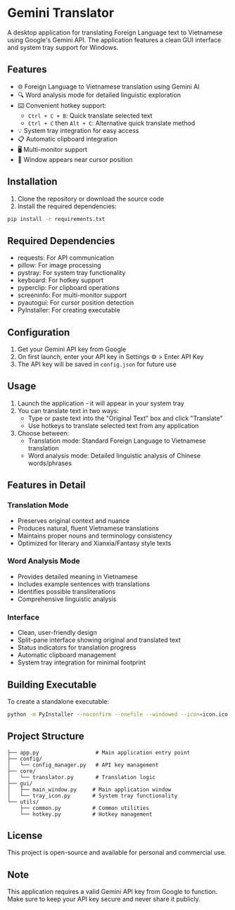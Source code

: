 # Gemini Translator

A desktop application for translating Foreign Language text to Vietnamese using Google's Gemini API. The application features a clean GUI interface and system tray support for Windows.

## Features

- 🌐 Foreign Language to Vietnamese translation using Gemini AI
- 🔍 Word analysis mode for detailed linguistic exploration
- ⌨️ Convenient hotkey support:
  - `Ctrl + C + B`: Quick translate selected text
  - `Ctrl + C` then `Alt + C`: Alternative quick translate method
- 💡 System tray integration for easy access
- 📋 Automatic clipboard integration
- 🖥️ Multi-monitor support
- 🎯 Window appears near cursor position

## Installation

1. Clone the repository or download the source code
2. Install the required dependencies:
```bash
pip install -r requirements.txt
```

## Required Dependencies

- requests: For API communication
- pillow: For image processing
- pystray: For system tray functionality
- keyboard: For hotkey support
- pyperclip: For clipboard operations
- screeninfo: For multi-monitor support
- pyautogui: For cursor position detection
- PyInstaller: For creating executable

## Configuration

1. Get your Gemini API key from Google
2. On first launch, enter your API key in Settings ⚙️ > Enter API Key
3. The API key will be saved in `config.json` for future use

## Usage

1. Launch the application - it will appear in your system tray
2. You can translate text in two ways:
   - Type or paste text into the "Original Text" box and click "Translate"
   - Use hotkeys to translate selected text from any application
3. Choose between:
   - Translation mode: Standard Foreign Language to Vietnamese translation
   - Word analysis mode: Detailed linguistic analysis of Chinese words/phrases

## Features in Detail

### Translation Mode
- Preserves original context and nuance
- Produces natural, fluent Vietnamese translations
- Maintains proper nouns and terminology consistency
- Optimized for literary and Xianxia/Fantasy style texts

### Word Analysis Mode
- Provides detailed meaning in Vietnamese
- Includes example sentences with translations
- Identifies possible transliterations
- Comprehensive linguistic analysis

### Interface
- Clean, user-friendly design
- Split-pane interface showing original and translated text
- Status indicators for translation progress
- Automatic clipboard management
- System tray integration for minimal footprint

## Building Executable

To create a standalone executable:

```bash
python -m PyInstaller --noconfirm --onefile --windowed --icon=icon.ico --add-data "icon.ico;." --add-data "README.md;." --name TranslateGeminiByB app.py
```

## Project Structure

```
├── app.py                  # Main application entry point
├── config/
│   └── config_manager.py   # API key management
├── core/
│   └── translator.py       # Translation logic
├── gui/
│   ├── main_window.py     # Main application window
│   └── tray_icon.py       # System tray functionality
└── utils/
    ├── common.py          # Common utilities
    └── hotkey.py          # Hotkey management
```

## License

This project is open-source and available for personal and commercial use.

## Note

This application requires a valid Gemini API key from Google to function. Make sure to keep your API key secure and never share it publicly.